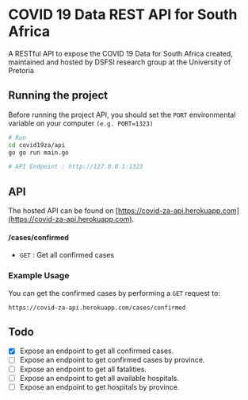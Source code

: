 # COVID 19 Data REST API for South Africa
A RESTful API to expose the COVID 19 Data for South Africa created, maintained and hosted by DSFSI research group at the University of Pretoria

## Running the project

Before running the project API, you should set the `PORT` environmental variable on your computer `(e.g. PORT=1323)`

```bash
# Run
cd covid19za/api
go go run main.go

# API Endpoint : http://127.0.0.1:1323
```

## API

The hosted API can be found on [https://covid-za-api.herokuapp.com](https://covid-za-api.herokuapp.com).

#### /cases/confirmed
* `GET` : Get all confirmed cases

### Example Usage

You can get the confirmed cases by performing a `GET` request to:

```
https://covid-za-api.herokuapp.com/cases/confirmed
```

## Todo

- [x] Expose an endpoint to get all confirmed cases.
- [ ] Expose an endpoint to get confirmed cases by province.
- [ ] Expose an endpoint to get all fatalities.
- [ ] Expose an endpoint to get all available hospitals.
- [ ] Expose an endpoint to get hospitals by province.